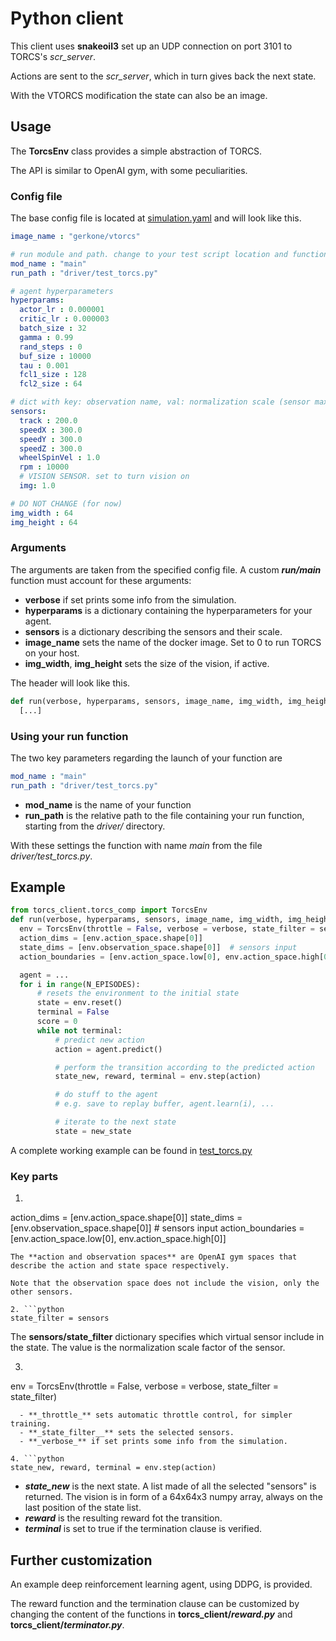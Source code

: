 # Python client

This client uses **snakeoil3** set up an UDP connection on port 3101 to TORCS's _scr_server_.

Actions are sent to the _scr_server_, which in turn gives back the next state.

With the VTORCS modification the state can also be an image.

## Usage
The **TorcsEnv** class provides a simple abstraction of TORCS.

The API is similar to OpenAI gym, with some peculiarities.

### Config file
The base config file is located at [simulation.yaml](config/simulation.yaml) and will look like this.
```yaml
image_name : "gerkone/vtorcs"

# run module and path. change to your test script location and function
mod_name : "main"
run_path : "driver/test_torcs.py"

# agent hyperparameters
hyperparams:
  actor_lr : 0.000001
  critic_lr : 0.000003
  batch_size : 32
  gamma : 0.99
  rand_steps : 0
  buf_size : 10000
  tau : 0.001
  fcl1_size : 128
  fcl2_size : 64

# dict with key: observation name, val: normalization scale (sensor max value)
sensors:
  track : 200.0
  speedX : 300.0
  speedY : 300.0
  speedZ : 300.0
  wheelSpinVel : 1.0
  rpm : 10000
  # VISION SENSOR. set to turn vision on
  img: 1.0

# DO NOT CHANGE (for now)
img_width : 64
img_height : 64
```

### Arguments
The arguments are taken from the specified config file. A custom **_run/main_** function must account for these arguments:
- **verbose** if set prints some info from the simulation.
- **hyperparams** is a dictionary containing the hyperparameters for your agent.
- **sensors** is a dictionary describing the sensors and their scale.
- **image_name** sets the name of the docker image. Set to 0 to run TORCS on your host.
- **img_width**, **img_height** sets the size of the vision, if active.

The header will look like this.
```python
def run(verbose, hyperparams, sensors, image_name, img_width, img_height):
  [...]
```

### Using your run function
The two key parameters regarding the launch of your function are
```yaml
mod_name : "main"
run_path : "driver/test_torcs.py"
```
- **mod_name** is the name of your function
- **run_path** is the relative path to the file containing your run function, starting from the _driver/_ directory.

With these settings the function with name _main_ from the file _driver/test_torcs.py_.

## Example

```python
from torcs_client.torcs_comp import TorcsEnv
def run(verbose, hyperparams, sensors, image_name, img_width, img_height):
  env = TorcsEnv(throttle = False, verbose = verbose, state_filter = sensors)
  action_dims = [env.action_space.shape[0]]
  state_dims = [env.observation_space.shape[0]]  # sensors input
  action_boundaries = [env.action_space.low[0], env.action_space.high[0]]

  agent = ...
  for i in range(N_EPISODES):
      # resets the environment to the initial state
      state = env.reset()
      terminal = False
      score = 0
      while not terminal:
          # predict new action
          action = agent.predict()

          # perform the transition according to the predicted action
          state_new, reward, terminal = env.step(action)

          # do stuff to the agent
          # e.g. save to replay buffer, agent.learn(i), ...

          # iterate to the next state
          state = new_state
```

A complete working example can be found in [test_torcs.py](https://github.com/gerkone/pyTORCS-docker/blob/master/driver/test_torcs.py)
### Key parts

1. ```python
action_dims = [env.action_space.shape[0]]
state_dims = [env.observation_space.shape[0]]  # sensors input
action_boundaries = [env.action_space.low[0], env.action_space.high[0]]
 ```
 The **action and observation spaces** are OpenAI gym spaces that describe the action and state space respectively.

 Note that the observation space does not include the vision, only the other sensors.

2. ```python
state_filter = sensors
```
The **sensors/state_filter** dictionary specifies which virtual sensor include in the state. The value is the normalization scale factor of the sensor.

3. ```python
env = TorcsEnv(throttle = False, verbose = verbose, state_filter = state_filter)
```
  - **_throttle_** sets automatic throttle control, for simpler training.
  - **_state_filter__** sets the selected sensors.
  - **_verbose_** if set prints some info from the simulation.

4. ```python
state_new, reward, terminal = env.step(action)
```
  - **_state_new_** is the next state. A list made of all the selected "sensors" is returned. The vision is in form of a 64x64x3 numpy array, always on the last position of the state list.
  - **_reward_** is the resulting reward fot the transition.
  - **_terminal_** is set to true if the termination clause is verified.

## Further customization
An example deep reinforcement learning agent, using DDPG, is provided.

The reward function and the termination clause can be customized by changing the content of the functions in **torcs_client/_reward.py_** and **torcs_client/_terminator.py_**.
